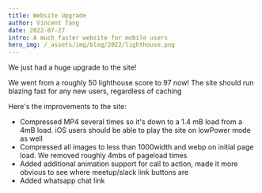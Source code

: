 ```yaml
---
title: Website Upgrade
author: Vincent Tang
date: 2022-07-27
intro: A much faster website for mobile users
hero_img: /_assets/img/blog/2022/lighthouse.png  
---
```


We just had a huge upgrade to the site!

We went from a roughly 50 lighthouse score to 97 now! The site should run blazing fast for any new users, regardless of caching

Here's the improvements to the site:

- Compressed MP4 several times so it's down to a 1.4 mB load from a 4mB load. iOS users should be able to play the site on lowPower mode as well
- Compressed all images to less than 1000width and webp on initial page load. We removed roughly 4mbs of pageload times
- Added additional animation support for call to action, made it more obvious to see where meetup/slack link buttons are
- Added whatsapp chat link